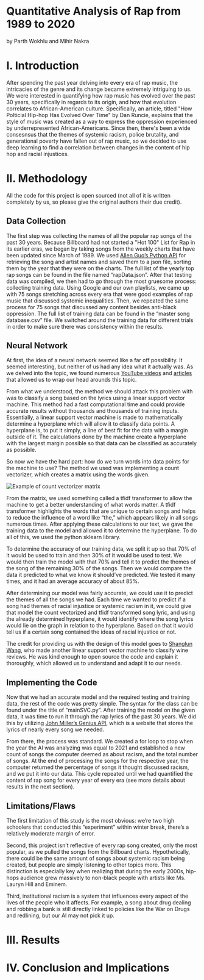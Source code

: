 # Quantitative Analysis of Rap from 1989 to 2020

by Parth Wokhlu and Mihir Nakra 

# I. Introduction

After spending the past year delving into every era of rap music, the intricacies of the genre and its change became extremely intriguing to us. We were interested in quantifying how rap music has evolved over the past 30 years, specifically in regards to its origin, and how that evolution correlates to African-American culture. Specifically, an article, titled "How Polticial Hip-hop Has Evolved Over Time" by Dan Runcie, explains that the style of music was created as a way to express the oppression experienced by underrepresented African-Americans. Since then, there's been a wide consesnsus that the themes of systemic racism, police brutality, and generational poverty have fallen out of rap music, so we decided to use deep learning to find a correlation between changes in the content of hip hop and racial injustices.


# II. Methodology

All the code for this project is open sourced (not all of it is written completely by us, so please give the original authors their due credit).

## Data Collection
The first step was collecting the names of all the popular rap songs of the past 30 years. Because Billboard had not started a "Hot 100" List for Rap in its earlier eras, we began by taking songs from the weekly charts that have been updated since March of 1989. We used [Allen Guo’s Python API](https://github.com/guoguo12/billboard-charts) for retrieving the song and artist names and saved them to a json file, sorting them by the year that they were on the charts. The full list of the yearly top rap songs can be found in the file named “rapData.json”. 
After that testing data was compiled, we then had to go through the most gruesome process: collecting training data. Using Google and our own playlists, we came up with 75 songs stretching across every era that were good examples of rap music that discussed systemic inequalities. Then, we repeated the same process for 75 songs that discussed any content besides anti-black oppression. The full list of training data can be found in the “master song database.csv” file. We switched around the training data for different trials in order to make sure there was consistency within the results. 

## Neural Network
At first, the idea of a neural network seemed like a far off possibility. It seemed interesting, but neither of us had any idea what it actually was. As we delved into the topic, we found numerous [YouTube videos](https://www.youtube.com/watch?v=aircAruvnKk&feature=youtu.be) and [articles](https://news.codecademy.com/taylor-swift-lyrics-machine-learning/) that allowed us to wrap our head arounds this topic. 

From what we understood, the method we should attack this problem with was to classify a song based on the lyrics using a linear support vector machine. This method had a fast computational time and could provide accurate results without thousands and thousands of training inputs. Essentially, a linear support vector machine is made to mathematically determine a hyperplane which will allow it to classify data points. A hyperplane is, to put it simply, a line of best fit for the data with a margin outside of it. The calculations done by the machine create a hyperplane with the largest margin possible so that data can be classified as accurately as possible. 

So now we have the hard part: how do we turn words into data points for the machine to use? The method we used was implementing a count vectorizer, which creates a matrix using the words given. 

![Example of count vectorizer matrix](https://kavita-ganesan.com/wp-content/uploads/how-hashingvectorizer-works.png)

From the matrix, we used something called a tfidf transformer to allow the machine to get a better understanding of what words matter. A tfidf transformer highlights the words that are unique to certain songs and helps to reduce the influence of a word like “the,” which appears likely in all songs numerous times. After applying these calculations to our text, we gave the training data to the model and allowed it to determine the hyperplane. To do all of this, we used the python sklearn library.

To determine the accuracy of our training data, we split it up so that 70% of it would be used to train and then 30% of it would be used to test. We would then train the model with that 70% and tell it to predict the themes of the song of the remaining 30% of the songs. Then we would compare the data it predicted to what we know it should’ve predicted. We tested it many times, and it had an average accuracy of about 85%. 

After determining our model was fairly accurate, we could use it to predict the themes of all the songs we had. Each time we wanted to predict if a song had themes of racial injustice or systemic racism in it, we could give that model the count vectorized and tfidf transformed song lyric, and using the already determined hyperplane, it would identify where the song lyrics would lie on the graph in relation to the hyperplane. Based on that it would tell us if a certain song contained the ideas of racial injustice or not. 

The credit for providing us with the design of this model goes to [Shanglun Wang](https://www.toptal.com/machine-learning/nlp-tutorial-text-classification), who made another linear support vector machine to classify wine reviews. He was kind enough to open source the code and explain it thoroughly, which allowed us to understand and adapt it to our needs.


## Implementing the Code
Now that we had an accurate model and the required testing and training data, the rest of the code was pretty simple. The syntax for the class can be found under the title of “mainSVC.py”. After training the model on the given data, it was time to run it through the rap lyrics of the past 30 years. We did this by utilizing [John Miller’s Genius API](https://github.com/johnwmillr/LyricsGenius), which is a website that stores the lyrics of nearly every song we needed. 

From there, the process was standard. We created a for loop to stop when the year the AI was analyzing was equal to 2021 and established a new count of songs the computer deemed as about racism, and the total number of songs. At the end of processing the songs for the respective year, the computer returned the percentage of songs it thought discussed racism, and we put it into our data. This cycle repeated until we had quantified the content of rap song for every year of every era (see more details about results in the next section). 

## Limitations/Flaws
The first limitation of this study is the most obvious: we’re two high schoolers that conducted this “experiment” within winter break, there’s a relatively moderate margin of error.

Second, this project isn’t reflective of every rap song created, only the most popular, as we pulled the songs from the Billboard charts. Hypothetically, there could be the same amount of songs about systemic racism being created, but people are simply listening to other topics more. This distinction is especially key when realizing that during the early 2000s, hip-hops audience grew massively to non-black people with artists like Ms. Lauryn Hill and Eminem. 

Third, institutional racism is a system that influences every aspect of the lives of the people who it affects. For example, a song about drug dealing and robbing a bank is still directly linked to policies like the War on Drugs and redlining, but our AI may not pick it up.


# III. Results


# IV. Conclusion and Implications 


